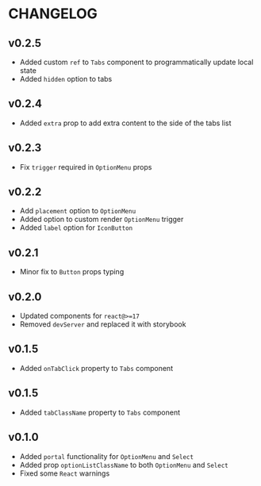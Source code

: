 # CHANGELOG

## v0.2.5
* Added custom `ref` to `Tabs` component to programmatically update local state
* Added `hidden` option to tabs

## v0.2.4
* Added `extra` prop to add extra content to the side of the tabs list

## v0.2.3
* Fix `trigger` required in `OptionMenu` props

## v0.2.2
* Add `placement` option to `OptionMenu`
* Added option to custom render `OptionMenu` trigger
* Added `label` option for `IconButton`

## v0.2.1
* Minor fix to `Button` props typing

## v0.2.0
* Updated components for `react@>=17`
* Removed `devServer` and replaced it with storybook
## v0.1.5
* Added `onTabClick` property to `Tabs` component

## v0.1.5
* Added `tabClassName` property to `Tabs` component

## v0.1.0
* Added `portal` functionality for `OptionMenu` and `Select`
* Added prop `optionListClassName` to both `OptionMenu` and `Select`
* Fixed some `React` warnings